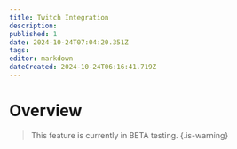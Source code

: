 ```yaml
---
title: Twitch Integration
description: 
published: 1
date: 2024-10-24T07:04:20.351Z
tags: 
editor: markdown
dateCreated: 2024-10-24T06:16:41.719Z
---
```


# Overview
> This feature is currently in BETA testing.
{.is-warning}
